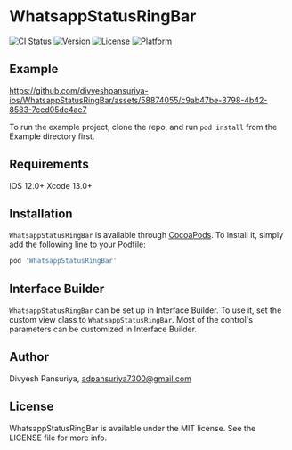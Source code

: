 # WhatsappStatusRingBar

[![CI Status](https://img.shields.io/travis/divyeshpansuriya-ios/WhatsappStatusRingBar.svg?style=flat)](https://travis-ci.org/divyeshpansuriya-ios/WhatsappStatusRingBar)
[![Version](https://img.shields.io/cocoapods/v/WhatsappStatusRingBar.svg?style=flat)](https://cocoapods.org/pods/WhatsappStatusRingBar)
[![License](https://img.shields.io/cocoapods/l/WhatsappStatusRingBar.svg?style=flat)](https://cocoapods.org/pods/WhatsappStatusRingBar)
[![Platform](https://img.shields.io/cocoapods/p/WhatsappStatusRingBar.svg?style=flat)](https://cocoapods.org/pods/WhatsappStatusRingBar)

## Example

https://github.com/divyeshpansuriya-ios/WhatsappStatusRingBar/assets/58874055/c9ab47be-3798-4b42-8583-7ced05de4ae7

To run the example project, clone the repo, and run `pod install` from the Example directory first.

## Requirements
iOS 12.0+
Xcode 13.0+

## Installation

`WhatsappStatusRingBar` is available through [CocoaPods](https://cocoapods.org). To install
it, simply add the following line to your Podfile:

```ruby
pod 'WhatsappStatusRingBar'
```
## Interface Builder
`WhatsappStatusRingBar` can be set up in Interface Builder. To use it, set the custom view class to `WhatsappStatusRingBar`.
Most of the control's parameters can be customized in Interface Builder.

## Author

Divyesh Pansuriya, adpansuriya7300@gmail.com

## License

WhatsappStatusRingBar is available under the MIT license. See the LICENSE file for more info.
